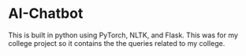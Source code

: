 # AI-Chatbot
 
This is built in python using PyTorch, NLTK, and Flask.
This was for my college project so it contains the the queries related to my college.
